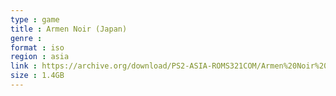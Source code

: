 ```yaml
---
type : game
title : Armen Noir (Japan)
genre : 
format : iso
region : asia
link : https://archive.org/download/PS2-ASIA-ROMS321COM/Armen%20Noir%20%28Japan%29.7z
size : 1.4GB
---
```

